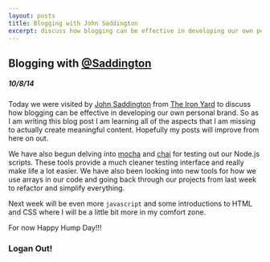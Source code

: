```yaml
---
layout: posts
title: Blogging with John Saddington
excerpt: discuss how blogging can be effective in developing our own personal brand. So as I am writing this blog post I am learning all of the aspects that I am missing to actually create meaningful content. Hopefully my posts will improve from here on out.
---
```


## Blogging with [@Saddington](https://twitter.com/saddington)

##### 10/8/14

Today we were visited by [John Saddington](http://john.do/) from [The Iron Yard](http://theironyard.com/) to
discuss how blogging can be effective in developing our own personal brand.
So as I am writing this blog post I am learning all of the aspects that I am
missing to actually create meaningful content. Hopefully my posts will improve
from here on out.

We have also begun delving into [mocha](http://visionmedia.github.io/mocha/) and [chai](http://chaijs.com/) for testing out our Node.js scripts.
These tools provide a much cleaner testing interface and really make life a lot
easier. We have also been looking into new tools for how we use arrays in our code
and going back through our projects from last week to refactor and simplify everything.

Next week will be even more `javascript` and some introductions to HTML and CSS
where I will be a little bit more in my comfort zone.

For now Happy Hump Day!!!

### Logan Out!
